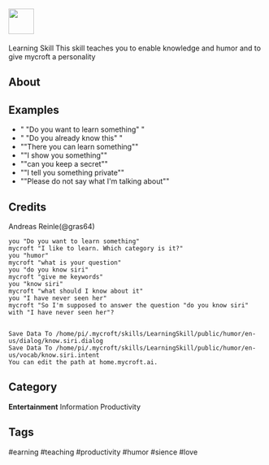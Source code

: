 # <img src='https://raw.githack.com/FortAwesome/Font-Awesome/master/svgs/solid/graduation-cap.svg' card_color='#000000' width='50' height='50' style='vertical-align:bottom'/>
 Learning Skill
This skill teaches you to enable knowledge and humor and to give mycroft a personality

## About 


## Examples 
* " "Do you want to learn something"   "
* " "Do you already know this"  "
* ""There you can learn something""
* ""I show you something""
* ""can you keep a secret""
* ""I tell you something private""
* ""Please do not say what I'm talking about""

## Credits 
Andreas Reinle(@gras64)

    you "Do you want to learn something"
    mycroft "I like to learn. Which category is it?"
    you "humor"
    mycroft "what is your question"
    you "do you know siri"
    mycroft "give me keywords"
    you "know siri"
    mycroft "what should I know about it"
    you "I have never seen her"
    mycroft "So I'm supposed to answer the question "do you know siri" with "I have never seen her"?


    Save Data To /home/pi/.mycroft/skills/LearningSkill/public/humor/en-us/dialog/know.siri.dialog
    Save Data To /home/pi/.mycroft/skills/LearningSkill/public/humor/en-us/vocab/know.siri.intent
    You can edit the path at home.mycroft.ai.




## Category
**Entertainment**
Information
Productivity

## Tags
#earning
#teaching
#productivity
#humor
#sience
#love
